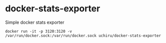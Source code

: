 # docker-stats-exporter

Simple docker stats exporter

```
docker run -it -p 3120:3120 -v /var/run/docker.sock:/var/run/docker.sock uchiru/docker-stats-exporter
```
